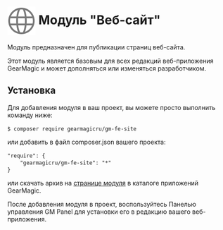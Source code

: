 # <img src="https://raw.githubusercontent.com/gearmagicru/gm-fe-site/refs/heads/main/assets/images/icon.svg" width="64px" height="64px" align="absmiddle"> Модуль "Веб-сайт"

Модуль предназначен для публикации страниц веб-сайта. 

Этот модуль является базовым для всех редакций веб-приложения GearMagic и может дополняться или изменяться разработчиком.

## Установка

Для добавления модуля в ваш проект, вы можете просто выполнить команду ниже:

```
$ composer require gearmagicru/gm-fe-site
```

или добавить в файл composer.json вашего проекта:
```
"require": {
    "gearmagicru/gm-fe-site": "*"
}
```
или скачать архив на [странице модуля](https://apps.gearmagic.ru/component/gm-fe-site) в каталоге приложений GearMagic.

После добавления модуля в проект, воспользуйтесь Панелью управления GM Panel для установки его в редакцию вашего веб-приложения.
